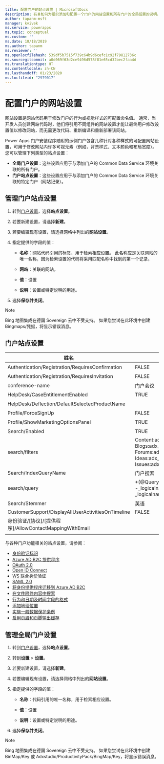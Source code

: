 ```yaml
---
title: 配置门户的站点设置 | MicrosoftDocs
description: 有关如何为组织添加和配置一个门户的网站设置和所有门户的全局设置的说明。
author: tapanm-msft
manager: kvivek
ms.service: powerapps
ms.topic: conceptual
ms.custom: ''
ms.date: 10/18/2019
ms.author: tapanm
ms.reviewer: ''
ms.openlocfilehash: 539df5b7515f739c64b9d6cefc1c92f79812736c
ms.sourcegitcommit: a0d069f63d2ce9496d578f81e65cd32bec2faa4d
ms.translationtype: HT
ms.contentlocale: zh-CN
ms.lasthandoff: 01/23/2020
ms.locfileid: "2979017"
---
```

# <a name="configure-site-settings-for-portals"></a>配置门户的网站设置

网站设置是网站代码用于修改门户的行为或视觉样式的可配置命名值。 通常，当开发人员创建网站代码时，他们将引用不同组件的网站设置才能让最终用户修改设置值以修改网站，而无需更改代码、重新编译和重新部署该网站。

Power Apps 门户安装程序随附的示例门户包含几种针对各种样式的可配置网站设置，可用于修改网站内许多可视元素（例如，背景样式、文本颜色和布局宽度）。
您可以管理下列类型的站点设置：

- **全局门户设置**：这些设置应用于与添加门户的 Common Data Service 环境关联的所有门户。
- **门户站点设置**：这些设置应用于与添加门户的 Common Data Service 环境关联的特定门户（网站记录）。


## <a name="manage-portal-site-settings"></a>管理门户站点设置

1. 转到[门户设置](../manage-existing-portals.md#settings)，选择**站点设置**。

2. 若要新建设置，请选择**新建**。

3. 若要编辑现有设置，请选择网格中列出的**网站设置**。

4. 指定提供的字段的值： 

    - **名称**：网站代码引用的标签，用于检索相应设置。 此名称应是关联网站的唯一名称，因为检索设置的代码将采用匹配名称中找到的第一个记录。
    
    - **网站**：关联的网站。 
    
    - **值**：设置
    
    - **说明**：设置或特定说明的用途。

5. 选择**保存并关闭**。

> [!NOTE] 
> Bing 地图集成在德国 Sovereign 云中不受支持。 如果您尝试在此环境中创建 Bingmaps/凭据，将显示错误消息。

## <a name="portal-site-settings"></a>门户站点设置

|姓名|Value|说明|
|----|-----|-----------|
|Authentication/Registration/RequiresConfirmation|FALSE |布尔值 true 启用电子邮件确认并禁用开放式注册。 默认值：False |
|Authentication/Registration/RequiresInvitation|FALSE |布尔值 true 启用邀请代码功能并禁用开放式注册。 默认值：False |
|conference-name|门户会议|表示指定门户的会议的 adx_conference 记录的名称。|
|HelpDesk/CaseEntitlementEnabled|TRUE|指示是否启用帮助中心案例权利的布尔值。 默认值：false|
|HelpDesk/Deflection/DefaultSelectedProductName| |当存在多个 producttypecode 等于 100000001 的产品时，属于显示在帮助中心案例变体上下拉列表中的默认选定产品的产品记录的名称。|
|Profile/ForceSignUp|FALSE|布尔值设置为“True”时将强制用户在获得网站内容的访问权限前更新其配置文件信息。 默认值：False|
|Profile/ShowMarketingOptionsPanel|TRUE|指示是否显示列出字段以在配置文件上指定市场营销通信首选项的面板的布尔值。 默认值：False|
|Search/Enabled|TRUE|表示搜索是否启用的布尔值。|
|search/filters|Content:adx_webpage;Events:adx_event,adx_eventschedule;<br>Blogs:adx_blog,adx_blogpost,adx_blogpostcomment;<br>Forums:adx_communityforum,adx_communityforumthread,adx_communityforumpost;<br>Ideas:adx_ideaforum,adx_idea,adx_ideacomment;<br>Issues:adx_issueforum,adx_issue,adx_issuecomment;Help Desk:incident|搜索逻辑名称筛选器选项的集合。 在此处定义值会将下拉筛选器选项添加到站点范围的搜索。 此值应采用名称/值对的形式，名称和值以冒号分隔，对以分号分隔。<br>例如："Forums:adx_communityforum,adx_communityforumthread,adx_communityforumpost;Blogs:adx_blog,adx_blogpost,adx_blogpostcomment"。|
|Search/IndexQueryName|门户搜索|门户搜索查询使用的系统视图的名称。 默认值：门户搜索|
|search/query|+(@Query) _title:(@Query) _logicalname:adx_webpage~0.9^0.2<br> -_logicalname:adx_webfile~0.9 adx_partialurl:(@Query)<br> _logicalname:adx_blogpost~0.9^0.1 -_logicalname:adx_communityforumthread~0.9|覆盖对站点搜索的查询，以便应用更多权重和筛选器。 @Query 是用户输入的查询文本。 Lucene 查询语法参考：[https://lucene.apache.org/core/old_versioned_docs/versions/2_9_1/queryparsersyntax.html](https://lucene.apache.org/core/old_versioned_docs/versions/2_9_1/queryparsersyntax.html)| 
|Search/Stemmer|英语|门户搜索的词干分析算法使用的语言。 默认值：英语|
|CustomerSupport/DisplayAllUserActivitiesOnTimeline|FALSE| |
|身份验证/[协议]/[提供程序]/AllowContactMappingWithEmail| |允许基于电子邮件自动关联到联系人记录。 有关详细信息，请单击[此处](azure-ad-b2c.md#allow-auto-association-to-a-contact-record-based-on-email)。|
|||

与各种门户功能相关的站点设置，请参阅：

- [身份验证标识](set-authentication-identity.md)
- [Azure AD B2C 提供程序](azure-ad-b2c.md)
- [OAuth 2.0](configure-oauth2-settings.md)
- [Open ID Connect](configure-openid-settings.md)
- [WS 联合身份验证](configure-ws-federation-settings.md)
- [SAML 2.0](configure-saml2-settings.md)
- [将身份提供程序迁移到 Azure AD B2C](migrate-identity-providers.md)
- [在文件附件内容中搜索](search-file-attachment.md)
- [行为和日期及时间字段的格式](behavior-format-date-time-field.md)
- [添加地理位置](add-geolocation.md)
- [实施一般数据保护条例](https://docs.microsoft.com/dynamics365/customer-engagement/portals/implement-gdpr)
- [启用页眉和页脚输出缓存](https://docs.microsoft.com/dynamics365/customer-engagement/portals/enable-header-footer-output-caching)

## <a name="manage-global-portal-settings"></a>管理全局门户设置

1. 转到[门户设置](../manage-existing-portals.md#settings)，选择**站点设置**。

2. 转到**设置** &gt; **设置**。

3. 若要新建设置，请选择**新建**。

4. 若要编辑现有设置，请选择网格中列出的**网站设置**。

5. 指定提供的字段的值： 

    - **名称**：代码引用的唯一名称，用于检索相应设置。

    - **值**：设置

    - **说明**：设置或特定说明的用途。

6. 选择**保存并关闭**。

> [!NOTE] 
> Bing 地图集成在德国 Sovereign 云中不受支持。 如果您尝试在此环境中创建 BinMap/Key 或 Adxstudio/ProductivityPack/BingMap/Key，将显示错误消息。


